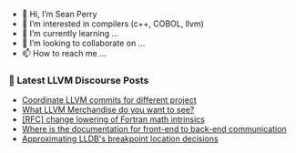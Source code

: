 - 👋 Hi, I’m Sean Perry
- 👀 I’m interested in compilers (c++, COBOL, llvm)
- 🌱 I’m currently learning ...
- 💞️ I’m looking to collaborate on ...
- 📫 How to reach me ...

<!---
s66perry/s66perry is a ✨ special ✨ repository because its `README.md` (this file) appears on your GitHub profile.
You can click the Preview link to take a look at your changes.
--->
### 📕 Latest LLVM Discourse Posts

<!-- DISCOURSE-LLVM:START -->
- [Coordinate LLVM commits for different project](https://discourse.llvm.org/t/coordinate-llvm-commits-for-different-project/63990?page=2#post_21)
- [What LLVM Merchandise do you want to see?](https://discourse.llvm.org/t/what-llvm-merchandise-do-you-want-to-see/63799#post_6)
- [[RFC] change lowering of Fortran math intrinsics](https://discourse.llvm.org/t/rfc-change-lowering-of-fortran-math-intrinsics/63971#post_12)
- [Where is the documentation for front-end to back-end communication](https://discourse.llvm.org/t/where-is-the-documentation-for-front-end-to-back-end-communication/64010#post_2)
- [Approximating LLDB&#39;s breakpoint location decisions](https://discourse.llvm.org/t/approximating-lldbs-breakpoint-location-decisions/63985#post_3)
<!-- DISCOURSE-LLVM:END -->
